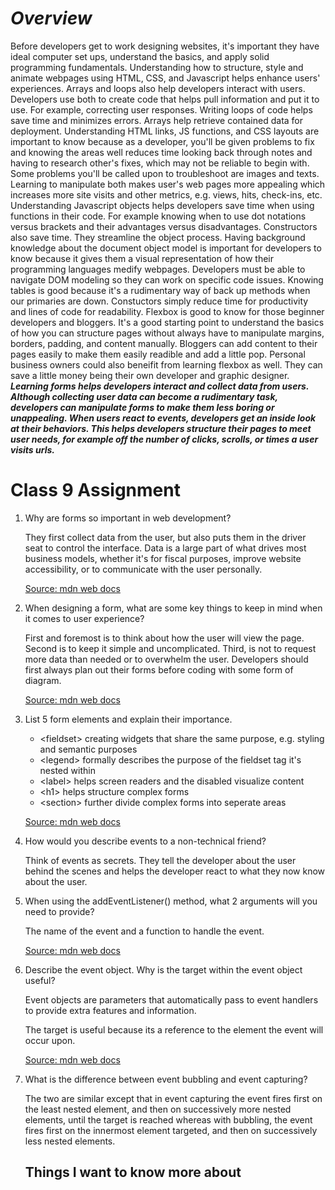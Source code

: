 # ***Overview***

Before developers get to work designing websites, it's important they have ideal computer set ups, understand the basics, and apply solid programming fundamentals.  Understanding how to structure, style and animate webpages using HTML, CSS, and Javascript helps enhance users' experiences.  Arrays and loops also help developers interact with users.  Developers use both to create code that helps pull information and put it to use.  For example, correcting user responses.  Writing loops of code helps save time and minimizes errors.  Arrays help retrieve contained data for deployment.  Understanding HTML links, JS functions, and CSS layouts are important to know because as a developer, you'll be given problems to fix and knowing the areas well reduces time looking back through notes and having to research other's fixes, which may not be reliable to begin with.  Some problems you'll be called upon to troubleshoot are images and texts.  Learning to manipulate both makes user's web pages more appealing which increases more site visits and other metrics, e.g. views, hits, check-ins, etc.  Understanding Javascript objects helps developers save time when using functions in their code.  For example knowing when to use dot notations versus brackets and their advantages versus disadvantages. Constructors also save time.  They streamline the object process.  Having background knowledge about the document object model is important for developers to know because it gives them a visual representation of how their programming languages medify webpages.  Developers must be able to navigate DOM modeling so they can work on specific code issues.  Knowing tables is good because it's a rudimentary way of back up methods when our primaries are down.  Constuctors simply reduce time for productivity and lines of code for readability.  Flexbox is good to know for those beginner developers and bloggers.  It's a good starting point to understand the basics of how you can structure pages without always have to manipulate margins, borders, padding, and content manually.  Bloggers can add content to their pages easily to make them easily readible and add a little pop.  Personal business owners could also beneifit from learning flexbox as well.  They can save a little money being their own developer and graphic designer.  ***Learning forms helps developers interact and collect data from users.  Although collecting user data can become a rudimentary task, developers can manipulate forms to make them less boring or unappealing.  When users react to events, developers get an inside look at their behaviors.  This helps developers structure their pages to meet user needs, for example off the number of clicks, scrolls, or times a user visits urls.***

# Class 9 Assignment

1. Why are forms so important in web development?

   They first collect data from the user, but also puts them in the driver seat to control the interface.  Data is a large part of what drives most business models, whether it's for fiscal purposes, improve website accessibility, or to communicate with the user personally.

   [Source: mdn web docs](https://developer.mozilla.org/en-US/docs/Learn/Forms)

2. When designing a form, what are some key things to keep in mind when it comes to user experience?

    First and foremost is to think about how the user will view the page. Second is to keep it simple and uncomplicated. Third, is not to request more data than needed or to overwhelm the user.  Developers should first always plan out their forms before coding with some form of diagram. 

    [Source: mdn web docs](https://developer.mozilla.org/en-US/docs/Learn/Forms/Your_first_form)

3. List 5 form elements and explain their importance.

    - \<fieldset> creating widgets that share the same purpose, e.g. styling and semantic purposes
    - \<legend> formally describes the purpose of the fieldset tag it's nested within
    - \<label> helps screen readers and the disabled visualize content
    - \<h1> helps structure complex forms
    - \<section> further divide complex forms into seperate areas
    
    [Source: mdn web docs](https://developer.mozilla.org/en-US/docs/Learn/Forms/How_to_structure_a_web_form)   

4. How would you describe events to a non-technical friend?

    Think of events as secrets.  They tell the developer about the user behind the scenes and helps the developer react to what they now know about the user.

5. When using the addEventListener() method, what 2 arguments will you need to provide?

   The name of the event and a function to handle the event.

   [Source: mdn web docs](https://developer.mozilla.org/en-US/docs/Learn/JavaScript/Building_blocks/Events)   

6. Describe the event object. Why is the target within the event object useful?

   Event objects are parameters that automatically pass to event handlers to provide extra features and information.

   The target is useful because its a reference to the element the event will occur upon.

   [Source: mdn web docs](https://developer.mozilla.org/en-US/docs/Learn/JavaScript/Building_blocks/Events)   

7. What is the difference between event bubbling and event capturing?

    The two are similar except that in event capturing the event fires first on the least nested element, and then on successively more nested elements, until the target is reached whereas with bubbling, the event fires first on the innermost element targeted, and then on successively less nested elements.

   ## Things I want to know more about